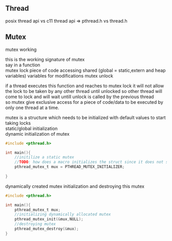 ## Thread
posix thread api vs c11 thread api => pthread.h vs thread.h  


## Mutex
mutex working  

this is the working signature of mutex  
say in a function  
mutex lock
piece of code accessing shared (global = static,extern and heap variables) variables for modifications
mutex unlock

if a thread executes this function and reaches to mutex lock it will not allow the lock to be taken by any other thread until unlocked so other thread will come to lock and will wait untill unlock is called by the previous thread  
so mutex give exclusive access for a piece of code/data to be executed by only one thread at a time. 


mutex is a structure which needs to be initialized with default values to start taking locks  
static/global initialization  
dynamic initialization of mutex  
```c
#include <pthread.h>

int main(){
    //initilize a static mutex
    //TODO: how does a macro initializes the struct since it does not seem to be a functional macro which returns a mutex. is it a variable with default value of struct
    pthread_mutex_t mux = PTHREAD_MUTEX_INITIALIZER;
     
}
```
dynamically created mutex initialization and destroying this mutex
```c
#include <pthread.h>

int main(){
    pthread_mutex_t mux;
    //initializing dynamically allocated mutex
    pthread_mutex_init(&mux,NULL);
    //destroying mutex
    pthread_mutex_destroy(&mux);
}
```